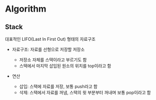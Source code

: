 # Algorithm
## Stack
대표적인 LIFO(Last In First Out) 형태의 자료구조

- 자료구조: 자료를 선형으로 저장할 저장소

    - 저장소 자체를 스택이라고 부르기도 함
    - 스택에서 마지막 삽입된 원소의 위치를 top이라고 함

- 연산

    - 삽입: 스택에 자료를 저장, 보통 push라고 함
    - 삭제: 스택에서 자료를 꺼냄, 스택의 윗 부분부터 꺼내며 보통 pop이라고 함 







